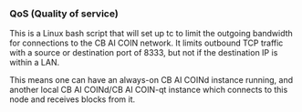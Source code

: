### QoS (Quality of service) ###

This is a Linux bash script that will set up tc to limit the outgoing bandwidth for connections to the CB AI COIN network. It limits outbound TCP traffic with a source or destination port of 8333, but not if the destination IP is within a LAN.

This means one can have an always-on CB AI COINd instance running, and another local CB AI COINd/CB AI COIN-qt instance which connects to this node and receives blocks from it.
